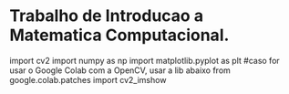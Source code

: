# Trabalho de Introducao a Matematica Computacional.

import cv2 import numpy as np import matplotlib.pyplot as plt #caso for usar o Google Colab com a OpenCV, usar a lib abaixo from google.colab.patches import cv2_imshow

